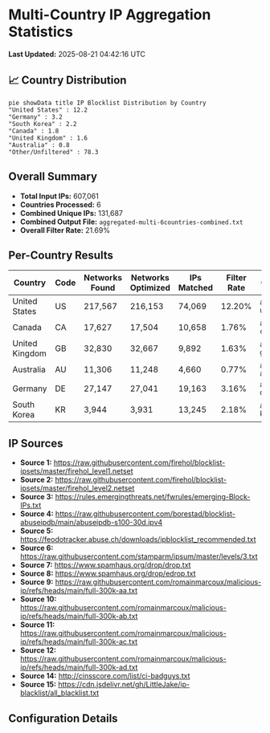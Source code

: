 # Multi-Country IP Aggregation Statistics

**Last Updated:** 2025-08-21 04:42:16 UTC

## 📈 Country Distribution

```mermaid
pie showData title IP Blocklist Distribution by Country
"United States" : 12.2
"Germany" : 3.2
"South Korea" : 2.2
"Canada" : 1.8
"United Kingdom" : 1.6
"Australia" : 0.8
"Other/Unfiltered" : 78.3
```

## Overall Summary

- **Total Input IPs:** 607,061
- **Countries Processed:** 6
- **Combined Unique IPs:** 131,687
- **Combined Output File:** `aggregated-multi-6countries-combined.txt`
- **Overall Filter Rate:** 21.69%

## Per-Country Results

| Country | Code | Networks Found | Networks Optimized | IPs Matched | Filter Rate | Output File |
|---------|------|----------------|--------------------|-----------|-----------|-----------|
| United States | US | 217,567 | 216,153 | 74,069 | 12.20% | `aggregated-us-only.txt` |
| Canada | CA | 17,627 | 17,504 | 10,658 | 1.76% | `aggregated-ca-only.txt` |
| United Kingdom | GB | 32,830 | 32,667 | 9,892 | 1.63% | `aggregated-gb-only.txt` |
| Australia | AU | 11,306 | 11,248 | 4,660 | 0.77% | `aggregated-au-only.txt` |
| Germany | DE | 27,147 | 27,041 | 19,163 | 3.16% | `aggregated-de-only.txt` |
| South Korea | KR | 3,944 | 3,931 | 13,245 | 2.18% | `aggregated-kr-only.txt` |

## IP Sources

- **Source 1:** https://raw.githubusercontent.com/firehol/blocklist-ipsets/master/firehol_level1.netset
- **Source 2:** https://raw.githubusercontent.com/firehol/blocklist-ipsets/master/firehol_level2.netset
- **Source 3:** https://rules.emergingthreats.net/fwrules/emerging-Block-IPs.txt
- **Source 4:** https://raw.githubusercontent.com/borestad/blocklist-abuseipdb/main/abuseipdb-s100-30d.ipv4
- **Source 5:** https://feodotracker.abuse.ch/downloads/ipblocklist_recommended.txt
- **Source 6:** https://raw.githubusercontent.com/stamparm/ipsum/master/levels/3.txt
- **Source 7:** https://www.spamhaus.org/drop/drop.txt
- **Source 8:** https://www.spamhaus.org/drop/edrop.txt
- **Source 9:** https://raw.githubusercontent.com/romainmarcoux/malicious-ip/refs/heads/main/full-300k-aa.txt
- **Source 10:** https://raw.githubusercontent.com/romainmarcoux/malicious-ip/refs/heads/main/full-300k-ab.txt
- **Source 11:** https://raw.githubusercontent.com/romainmarcoux/malicious-ip/refs/heads/main/full-300k-ac.txt
- **Source 12:** https://raw.githubusercontent.com/romainmarcoux/malicious-ip/refs/heads/main/full-300k-ad.txt
- **Source 14:** http://cinsscore.com/list/ci-badguys.txt
- **Source 15:** https://cdn.jsdelivr.net/gh/LittleJake/ip-blacklist/all_blacklist.txt

## Configuration Details

